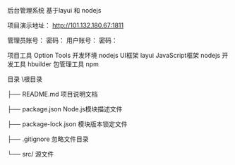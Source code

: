 后台管理系统
基于layui 和 nodejs

项目演示地址： http://101.132.180.67:1811

管理员账号：            密码：
用户账号：              密码：

项目工具
Option	Tools
开发环境	nodejs
UI框架	layui
JavaScript框架	nodejs
开发工具	hbuilder
包管理工具	npm

目录
\根目录

├── README.md	项目说明文档

├── package.json	Node.js模块描述文件

├── package-lock.json	模块版本锁定文件

├── .gitignore	忽略文件目录

└── src/	源文件

